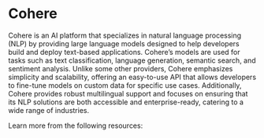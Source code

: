 # Cohere

Cohere is an AI platform that specializes in natural language processing (NLP) by providing large language models designed to help developers build and deploy text-based applications. Cohere’s models are used for tasks such as text classification, language generation, semantic search, and sentiment analysis. Unlike some other providers, Cohere emphasizes simplicity and scalability, offering an easy-to-use API that allows developers to fine-tune models on custom data for specific use cases. Additionally, Cohere provides robust multilingual support and focuses on ensuring that its NLP solutions are both accessible and enterprise-ready, catering to a wide range of industries.

Learn more from the following resources:

